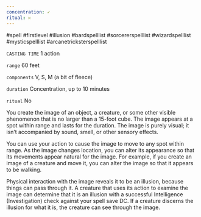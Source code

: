```yaml
---
concentration: ✓
ritual: 𐄂
---
```

#spell #firstlevel #illusion #bardspelllist #sorcererspelllist #wizardspelllist #mysticspelllist #arcanetricksterspelllist

`CASTING TIME`
1 action

`range`
60 feet

`components`
V, S, M (a bit of fleece)

`duration`
Concentration, up to 10 minutes

`ritual`
No

You create the image of an object, a creature, or some other visible phenomenon that is no larger than a 15-foot cube. The image appears at a spot within range and lasts for the duration. The image is purely visual; it isn’t accompanied by sound, smell, or other sensory effects.

You can use your action to cause the image to move to any spot within range. As the image changes location, you can alter its appearance so that its movements appear natural for the image. For example, if you create an image of a creature and move it, you can alter the image so that it appears to be walking.

Physical interaction with the image reveals it to be an illusion, because things can pass through it. A creature that uses its action to examine the image can determine that it is an illusion with a successful Intelligence (Investigation) check against your spell save DC. If a creature discerns the illusion for what it is, the creature can see through the image.
